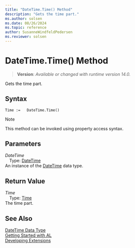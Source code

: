 ```yaml
---
title: "DateTime.Time() Method"
description: "Gets the time part."
ms.author: solsen
ms.date: 08/26/2024
ms.topic: reference
author: SusanneWindfeldPedersen
ms.reviewer: solsen
---
```

[//]: # (START>DO_NOT_EDIT)
[//]: # (IMPORTANT:Do not edit any of the content between here and the END>DO_NOT_EDIT.)
[//]: # (Any modifications should be made in the .xml files in the ModernDev repo.)
# DateTime.Time() Method
> **Version**: _Available or changed with runtime version 14.0._

Gets the time part.


## Syntax
```AL
Time :=   DateTime.Time()
```
> [!NOTE]
> This method can be invoked using property access syntax.
## Parameters
*DateTime*  
&emsp;Type: [DateTime](datetime-data-type.md)  
An instance of the [DateTime](datetime-data-type.md) data type.  

## Return Value
*Time*  
&emsp;Type: [Time](../time/time-data-type.md)  
The time part.


[//]: # (IMPORTANT: END>DO_NOT_EDIT)
## See Also
[DateTime Data Type](datetime-data-type.md)  
[Getting Started with AL](../../devenv-get-started.md)  
[Developing Extensions](../../devenv-dev-overview.md)
